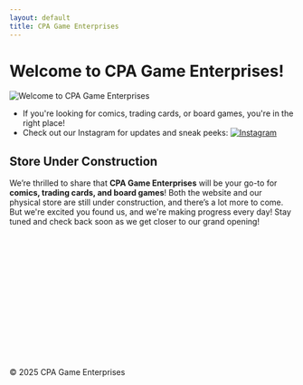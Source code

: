 ```yaml
---
layout: default
title: CPA Game Enterprises
---
```


# Welcome to CPA Game Enterprises! 

![Welcome to CPA Game Enterprises](https://imgur.com/a/GeLWMRx) <!-- Replace with the actual image URL of your store -->

- If you're looking for comics, trading cards, or board games, you're in the right place! 
- Check out our Instagram for updates and sneak peeks: [![Instagram](https://image-link-to-instagram-icon)](https://www.instagram.com/your_instagram_handle) <!-- Replace with Instagram icon and URL -->

## Store Under Construction
We’re thrilled to share that **CPA Game Enterprises** will be your go-to for **comics, trading cards, and board games**! Both the website and our physical store are still under construction, and there’s a lot more to come. But we're excited you found us, and we're making progress every day! Stay tuned and check back soon as we get closer to our grand opening!

<br><br><br><br><br><br><br><br><br><br><br><br><br>

© 2025 CPA Game Enterprises
